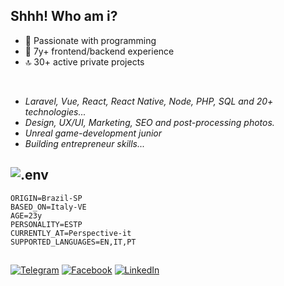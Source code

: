 ## Shhh! Who am i?
- 🤯 Passionate with programming
- 🫡 7y+ frontend/backend experience 
- 🔝 30+ active private projects

<br/>

- *Laravel, Vue, React, React Native, Node, PHP, SQL and 20+ technologies...*
- *Design, UX/UI, Marketing, SEO and post-processing photos.*
- *Unreal game-development junior*
- *Building entrepreneur skills...*

## ![.env](https://img.shields.io/badge/.ENV-ECD53F.svg?style=for-the-badge&logo=dotenv&logoColor=black)
````.env
ORIGIN=Brazil-SP
BASED_ON=Italy-VE
AGE=23y
PERSONALITY=ESTP
CURRENTLY_AT=Perspective-it
SUPPORTED_LANGUAGES=EN,IT,PT
````

##
[![Telegram](https://img.shields.io/badge/Telegram-26A5E4.svg?style=for-the-badge&logo=Telegram&logoColor=white)](https://t.me/lylboy)
[![Facebook](https://img.shields.io/badge/Facebook-1877F2.svg?style=for-the-badge&logo=Facebook&logoColor=white)](http://fb.me/matheus.faria.357)
[![LinkedIn](https://img.shields.io/badge/LinkedIn-0A66C2.svg?style=for-the-badge&logo=LinkedIn&logoColor=white)](https://www.linkedin.com/in/mathdesign)


<!--
**mfcmatheus/mfcmatheus** is a ✨ _special_ ✨ repository because its `README.md` (this file) appears on your GitHub profile.

Here are some ideas to get you started:

- 🔭 I’m currently working on ...
- 🌱 I’m currently learning ...
- 👯 I’m looking to collaborate on ...
- 🤔 I’m looking for help with ...
- 💬 Ask me about ...
- 📫 How to reach me: ...
- 😄 Pronouns: ...
- ⚡ Fun fact: ...
-->

